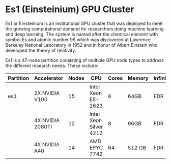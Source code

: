 # Es1 (Einsteinium) GPU Cluster

Es1 or Einsteinium is an institutional GPU cluster that was deployed to meet the growing computational demand for researchers doing machine learning and deep learning. The system is named after the chemical element with symbol Es and atomic number 99 which was discovered at Lawrence Berkeley National Laboratory in 1952 and in honor of Albert Einstein who developed the theory of relativity.

Es1 is a 47-node partition consisting of multiple GPU node types to address the different research needs. These include:


| Partition | Accelerator | Nodes | CPU                  | Cores | Memory | Infiniband |
| --------- | ----- | -------------------- | ----- | ------ | ---------- | ----------- |
| es1       | 2X NVIDIA V100 | 15    | Intel Xeon E5-2623   | 8     | 64GB   | FDR        | 
|           | 4X NVIDIA 2080TI |   12    | Intel Xeon Silver 4212 | 8   | 96GB   | FDR        | 
|           | 4X NVIDIA A40 |  14     | AMD EPYC 7742        | 64    | 512 GB | FDR        | 4X A40      |